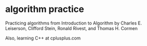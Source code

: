 # algorithm practice
Practicing algorithms from Introduction to Algorithm by Charles E. Leiserson, Clifford Stein, Ronald Rivest, and Thomas H. Cormen

Also, learning C++ at cplusplus.com 
 

